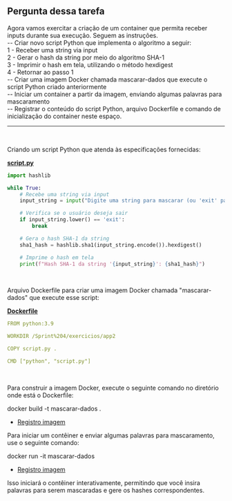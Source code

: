 ## Pergunta dessa tarefa
Agora vamos exercitar a criação de um container que permita receber inputs durante sua execução. Seguem as instruções.  
-- Criar novo script Python que implementa o algoritmo a seguir:  
1 - Receber uma string via input  
2 - Gerar o hash  da string por meio do algoritmo SHA-1  
3 - Imprimir o hash em tela, utilizando o método hexdigest  
4 - Retornar ao passo 1  
-- Criar uma imagem Docker chamada mascarar-dados que execute o script Python criado anteriormente  
--  Iniciar um container a partir da imagem, enviando algumas palavras para mascaramento  
-- Registrar o conteúdo do script Python, arquivo Dockerfile e comando de inicialização do container neste espaço.  

---
<br>

Criando um script Python que atenda às especificações fornecidas: 

**[script.py](app2/script.py)**  

``` python
import hashlib

while True:
    # Recebe uma string via input
    input_string = input("Digite uma string para mascarar (ou 'exit' para sair): ")

    # Verifica se o usuário deseja sair
    if input_string.lower() == 'exit':
        break

    # Gera o hash SHA-1 da string
    sha1_hash = hashlib.sha1(input_string.encode()).hexdigest()

    # Imprime o hash em tela
    print(f"Hash SHA-1 da string '{input_string}': {sha1_hash}")

```

<br>

Arquivo Dockerfile para criar uma imagem Docker chamada "mascarar-dados" que execute esse script:  

**[Dockerfile](app2/Dockerfile)**

``` Yaml
FROM python:3.9

WORKDIR /Sprint%204/exercicios/app2

COPY script.py .

CMD ["python", "script.py"]
```

<br>

Para construir a imagem Docker, execute o seguinte comando no diretório onde está o Dockerfile:

docker build -t mascarar-dados .

- [Registro imagem](docker-build-marcarar.png)

Para iniciar um contêiner e enviar algumas palavras para mascaramento, use o seguinte comando:

docker run -it mascarar-dados

- [Registro imagem](docker-run-mascarar.png)

Isso iniciará o contêiner interativamente, permitindo que você insira palavras para serem mascaradas e gere os hashes correspondentes.